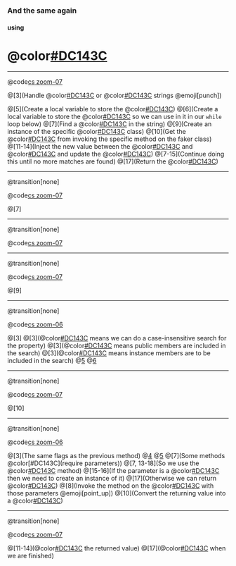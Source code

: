 ### And the same again
#### using
# @color[#DC143C](REFLECTION)

---

@code[cs zoom-07](sections/implementing-with-reflection/code/F_method.cs)

@[3](Handle @color[#DC143C](empty) or @color[#DC143C](null) strings @emoji[punch])

@[5](Create a local variable to store the @color[#DC143C](result))
@[6](Create a local variable to store the @color[#DC143C](match) so we can use in it in our `while` loop below)
@[7](Find a @color[#DC143C](match) in the string)
@[9](Create an instance of the specific @color[#DC143C](faker) class)
@[10](Get the @color[#DC143C](value) from invoking the specific method on the faker class)
@[11-14](Inject the new value between the @color[#DC143C](start) and @color[#DC143C](end) and update the @color[#DC143C](result))
@[7-15](Continue doing this until no more matches are found)
@[17](Return the @color[#DC143C](result))

---
@transition[none]

@code[cs zoom-07](sections/implementing-with-reflection/code/F_method.cs)

@[7]

---
@transition[none]

@code[cs zoom-07](sections/implementing-with-reflection/code/ExtractMatchFrom_method.cs)

---
@transition[none]

@code[cs zoom-07](sections/implementing-with-reflection/code/F_method.cs)

@[9]

---
@transition[none]

@code[cs zoom-06](sections/implementing-with-reflection/code/GetFaker_method.cs)

@[3]
@[3](@color[#DC143C](IgnoreCase) means we can do a case-insensitive search for the property)
@[3](@color[#DC143C](Public) means public members are included in the search)
@[3](@color[#DC143C](Instance) means instance members are to be included in the search)
@[5](@emoji[tada])
@[6](@emoji[boom])

---
@transition[none]

@code[cs zoom-07](sections/implementing-with-reflection/code/F_method.cs)

@[10]

---
@transition[none]

@code[cs zoom-06](sections/implementing-with-reflection/code/GetValue_method.cs)

@[3](The same flags as the previous method)
@[4](@emoji[tada])
@[5](@emoji[boom])
@[7](Some methods @color[#DC143C](require parameters))
@[7, 13-18](So we use the @color[#DC143C](`DefaultValue`) method)
@[15-16](If the parameter is a @color[#DC143C](ValueType) then we need to create an instance of it)
@[17](Otherwise we can return @color[#DC143C](null))
@[8](Invoke the method on the @color[#DC143C](`_fakerContainer`) with those parameters @emoji[point_up])
@[10](Convert the returning value into a @color[#DC143C](string))

---
@transition[none]

@code[cs zoom-07](sections/implementing-with-reflection/code/F_method.cs)

@[11-14](@color[#DC143C](Inject) the returned value)
@[17](@color[#DC143C](Return) when we are finished)
